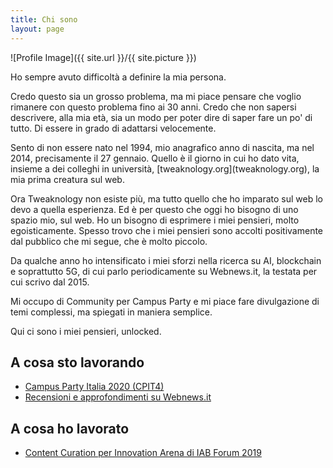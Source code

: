 ```yaml
---
title: Chi sono
layout: page
---
```

![Profile Image]({{ site.url }}/{{ site.picture }})

<p>Ho sempre avuto difficoltà a definire la mia persona.</p>

<p>Credo questo sia un grosso problema, ma mi piace pensare che voglio rimanere con questo problema fino ai 30 anni. Credo che non sapersi descrivere, alla mia età, sia un modo per poter dire di saper fare un po' di tutto. Di essere in grado di adattarsi velocemente.</p>

<p>Sento di non essere nato nel 1994, mio anagrafico anno di nascita, ma nel 2014, precisamente il 27 gennaio. Quello è il giorno in cui ho dato vita, insieme a dei colleghi in università, [tweaknology.org](tweaknology.org), la mia prima creatura sul web.</p>

<p>Ora Tweaknology non esiste più, ma tutto quello che ho imparato sul web lo devo a quella esperienza. Ed è per questo che oggi ho bisogno di uno spazio mio, sul web. Ho un bisogno di esprimere i miei pensieri, molto egoisticamente. Spesso trovo che i miei pensieri sono accolti positivamente dal pubblico che mi segue, che è molto piccolo.</p>

<p>Da qualche anno ho intensificato i miei sforzi nella ricerca su AI, blockchain e soprattutto 5G, di cui parlo periodicamente su Webnews.it, la testata per cui scrivo dal 2015.</p> Mi occupo di Community per Campus Party e mi piace fare divulgazione di temi complessi, ma spiegati in maniera semplice.

<p>Qui ci sono i miei pensieri, unlocked.</p>

<h2>A cosa sto lavorando</h2>
<ul>
  <li><a href="https://italia.campus-party.org/community/">Campus Party Italia 2020 (CPIT4)</a></li>
  <li><a href="https://www.webnews.it/author/g-barbieri/">Recensioni e approfondimenti su Webnews.it</a></li>
</ul>

<h2> A cosa ho lavorato</h2>
<ul>
  <li><a href="https://www.iab.it/eventi/iab-forum/iab-forum-2019/">Content Curation per Innovation Arena di IAB Forum 2019</a></li>
<ul>
